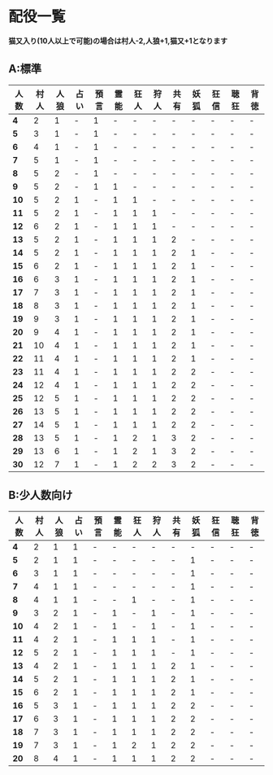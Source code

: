 # 配役一覧

**猫又入り(10人以上で可能)の場合は村人-2,人狼+1,猫又+1となります**


## A:標準

|人数|村人|人狼|占い|預言|霊能|狂人|狩人|共有|妖狐|狂信|聴狂|背徳|
|---|---|---|---|---|---|---|---|---|---|---|---|---|
|**4**|2|1|-|1|-|-|-|-|-|-|-|-|
|**5**|3|1|-|1|-|-|-|-|-|-|-|-|
|**6**|4|1|-|1|-|-|-|-|-|-|-|-|
|**7**|5|1|-|1|-|-|-|-|-|-|-|-|
|**8**|5|2|-|1|-|-|-|-|-|-|-|-|
|**9**|5|2|-|1|1|-|-|-|-|-|-|-|
|**10**|5|2|1|-|1|1|-|-|-|-|-|-|
|**11**|5|2|1|-|1|1|1|-|-|-|-|-|
|**12**|6|2|1|-|1|1|1|-|-|-|-|-|
|**13**|5|2|1|-|1|1|1|2|-|-|-|-|
|**14**|5|2|1|-|1|1|1|2|1|-|-|-|
|**15**|6|2|1|-|1|1|1|2|1|-|-|-|
|**16**|6|3|1|-|1|1|1|2|1|-|-|-|
|**17**|7|3|1|-|1|1|1|2|1|-|-|-|
|**18**|8|3|1|-|1|1|1|2|1|-|-|-|
|**19**|9|3|1|-|1|1|1|2|1|-|-|-|
|**20**|9|4|1|-|1|1|1|2|1|-|-|-|
|**21**|10|4|1|-|1|1|1|2|1|-|-|-|
|**22**|11|4|1|-|1|1|1|2|1|-|-|-|
|**23**|11|4|1|-|1|1|1|2|2|-|-|-|
|**24**|12|4|1|-|1|1|1|2|2|-|-|-|
|**25**|12|5|1|-|1|1|1|2|2|-|-|-|
|**26**|13|5|1|-|1|1|1|2|2|-|-|-|
|**27**|14|5|1|-|1|1|1|2|2|-|-|-|
|**28**|13|5|1|-|1|2|1|3|2|-|-|-|
|**29**|13|6|1|-|1|2|1|3|2|-|-|-|
|**30**|12|7|1|-|1|2|2|3|2|-|-|-|


## B:少人数向け

|人数|村人|人狼|占い|預言|霊能|狂人|狩人|共有|妖狐|狂信|聴狂|背徳|
|---|---|---|---|---|---|---|---|---|---|---|---|---|
|**4**|2|1|1|-|-|-|-|-|-|-|-|-|
|**5**|2|1|1|-|-|-|-|-|1|-|-|-|
|**6**|3|1|1|-|-|-|-|-|1|-|-|-|
|**7**|4|1|1|-|-|-|-|-|1|-|-|-|
|**8**|4|1|1|-|-|1|-|-|1|-|-|-|
|**9**|3|2|1|-|1|-|1|-|1|-|-|-|
|**10**|4|2|1|-|1|-|1|-|1|-|-|-|
|**11**|4|2|1|-|1|1|1|-|1|-|-|-|
|**12**|5|2|1|-|1|1|1|-|1|-|-|-|
|**13**|4|2|1|-|1|1|1|2|1|-|-|-|
|**14**|5|2|1|-|1|1|1|2|1|-|-|-|
|**15**|6|2|1|-|1|1|1|2|1|-|-|-|
|**16**|5|3|1|-|1|1|1|2|2|-|-|-|
|**17**|6|3|1|-|1|1|1|2|2|-|-|-|
|**18**|7|3|1|-|1|1|1|2|2|-|-|-|
|**19**|7|3|1|-|1|2|1|2|2|-|-|-|
|**20**|8|4|1|-|1|1|1|2|2|-|-|-|

